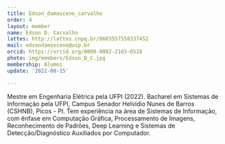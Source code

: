 ```yaml
---
title: Edson_damasceno_carvalho
order: 4
layout: member
name: Edson D. Carvalho
lattes: http://lattes.cnpq.br/8683557558337452
mail: edsondamasceno@usp.br
orcid: https://orcid.org/0000-0002-2103-6518
photo: img/members/Edson_D_C.jpg
membership: Alumni
update: '2022-08-15'

---
```


Mestre em Engenharia Elétrica pela UFPI (2022). Bacharel em Sistemas de Informação pela UFPI, Campus Senador Helvídio Nunes de Barros (CSHNB), Picos - PI. Tem experiência na área de Sistemas de Informação, com ênfase em Computação Gráfica, Processamento de Imagens, Reconhecimento de Padrões, Deep Learning e Sistemas de Detecção/Diagnóstico Auxiliados por Computador.